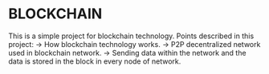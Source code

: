 # BLOCKCHAIN

This is a simple project for blockchain technology. 
Points described in this project:
  -> How blockchain technology works.
  -> P2P decentralized network used in blockchain network.
  -> Sending data within the network and the data is stored in the block in every node of network.
